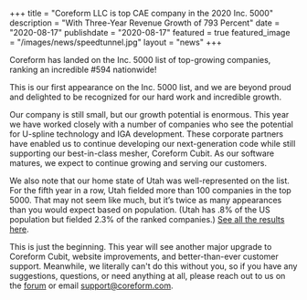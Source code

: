 +++
title = "Coreform LLC is top CAE company in the 2020 Inc. 5000"
description = "With Three-Year Revenue Growth of 793 Percent"
date = "2020-08-17"
publishdate = "2020-08-17"
featured = true
featured_image = "/images/news/speedtunnel.jpg"
layout = "news"
+++

Coreform has landed on the Inc. 5000 list of top-growing companies, ranking an incredible #594 nationwide!

This is our first appearance on the Inc. 5000 list, and we are beyond proud and delighted to be recognized for
our hard work and incredible growth.

Our company is still small, but our growth potential is enormous. This year we have worked closely with a number
of companies who see the potential for U-spline technology and IGA development. These corporate partners have 
enabled us to continue developing our next-generation code while still supporting our best-in-class mesher, 
Coreform Cubit. As our software matures, we expect to continue growing and serving our customers.

We also note that our home state of Utah was well-represented on the list. For the fifth year in a row, Utah
fielded more than 100 companies in the top 5000. That may not seem like much, but it’s twice as many appearances 
than you would expect based on population. (Utah has .8% of the US population but fielded 2.3% of the ranked 
companies.)  [See all the results here](https://www.inc.com/inc5000/2020).

This is just the beginning. This year will see another major upgrade to Coreform Cubit, website improvements, and
better-than-ever customer support. Meanwhile, we literally can't do this without you, so if you have any suggestions, questions, or need anything
at all, please reach out to us on the [forum](https://forum.coreform.com) or email [support@coreform.com](mailto:support@coreform.com).
